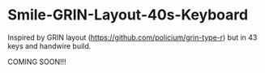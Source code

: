 # Smile-GRIN-Layout-40s-Keyboard
Inspired by GRIN layout (https://github.com/policium/grin-type-r) but in 43 keys and handwire build.

COMING SOON!!!
